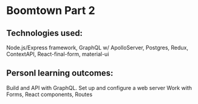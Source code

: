 # Boomtown Part 2

## Technologies used:

Node.js/Express framework, GraphQL w/ ApolloServer, Postgres, Redux, ContextAPI, React-final-form, material-ui

## Personl learning outcomes:

Build and API with GraphQL. Set up and configure a web server
Work with Forms, React components, Routes
